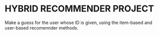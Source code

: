 # HYBRID RECOMMENDER PROJECT
 Make a guess for the user whose ID is given, using the item-based and user-based recomennder methods.
